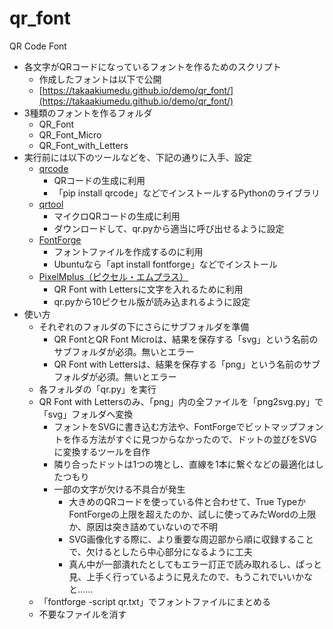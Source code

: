 # qr_font
QR Code Font

- 各文字がQRコードになっているフォントを作るためのスクリプト
  - 作成したフォントは以下で公開
  - [https://takaakiumedu.github.io/demo/qr_font/](https://takaakiumedu.github.io/demo/qr_font/)
- 3種類のフォントを作るフォルダ
  - QR_Font
  - QR_Font_Micro
  - QR_Font_with_Letters
- 実行前には以下のツールなどを、下記の通りに入手、設定
  - [qrcode](https://pypi.org/project/qrcode/)
    - QRコードの生成に利用
    - 「pip install qrcode」などでインストールするPythonのライブラリ
  - [qrtool](https://github.com/sorairolake/qrtool/)
    - マイクロQRコードの生成に利用
    - ダウンロードして、qr.pyから適当に呼び出せるように設定
  - [FontForge](https://fontforge.org/en-US/)
    - フォントファイルを作成するのに利用
    - Ubuntuなら「apt install fontforge」などでインストール
  - [PixelMplus（ピクセル・エムプラス）](https://itouhiro.hatenablog.com/entry/20130602/font)
    - QR Font with Lettersに文字を入れるために利用
    - qr.pyから10ピクセル版が読み込まれるように設定
- 使い方
  - それぞれのフォルダの下にさらにサブフォルダを準備
    - QR FontとQR Font Microは、結果を保存する「svg」という名前のサブフォルダが必須。無いとエラー
    - QR Font with Lettersは、結果を保存する「png」という名前のサブフォルダが必須。無いとエラー
  - 各フォルダの「qr.py」を実行
  - QR Font with Lettersのみ、「png」内の全ファイルを「png2svg.py」で「svg」フォルダへ変換
    - フォントをSVGに書き込む方法や、FontForgeでビットマップフォントを作る方法がすぐに見つからなかったので、ドットの並びをSVGに変換するツールを自作
    - 隣り合ったドットは1つの塊とし、直線を1本に繋ぐなどの最適化はしたつもり
    - 一部の文字が欠ける不具合が発生
      - 大きめのQRコードを使っている件と合わせて、True TypeかFontForgeの上限を超えたのか、試しに使ってみたWordの上限か、原因は突き詰めていないので不明
      - SVG画像化する際に、より重要な周辺部から順に収録することで、欠けるとしたら中心部分になるように工夫
      - 真ん中が一部潰れたとしてもエラー訂正で読み取れるし、ぱっと見、上手く行っているように見えたので、もうこれでいいかなと……
  - 「fontforge -script qr.txt」でフォントファイルにまとめる
  - 不要なファイルを消す
